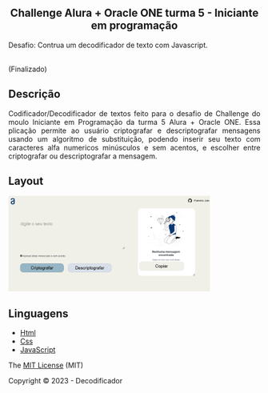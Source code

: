 <h2 align="center">Challenge Alura + Oracle ONE turma 5 - Iniciante em programação</h2> 

<p> Desafio: 
Contrua um decodificador de texto com Javascript.
</p>

<br>(Finalizado)<br>

## Descrição

<p align="justify">
Codificador/Decodificador de textos feito para o desafio de Challenge do moulo Iniciante em Programação da turma 5 Alura + Oracle ONE. Essa plicação permite ao usuário criptografar e descriptografar mensagens usando um algoritmo de substituição, podendo inserir seu texto com caracteres alfa numericos minúsculos e sem acentos, e escolher entre criptografar ou descriptografar a mensagem. 
</p>

## Layout

<img src="/img/Screenshot.png" width=80%>

## Linguagens

- [Html](https://developer.mozilla.org/pt-BR/docs/Learn/HTML/Introduction_to_HTML/Getting_started)
- [Css](https://developer.mozilla.org/pt-BR/docs/Web/CSS)
- [JavaScript](https://developer.mozilla.org/pt-BR/docs/Web/JavaScript)


The [MIT License](https://github.com/edielson-assis/decodificador/blob/main/LICENSE) (MIT)

Copyright :copyright: 2023 - Decodificador

